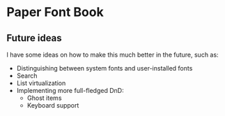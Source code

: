 # Paper Font Book

## Future ideas

I have some ideas on how to make this much better in the future, such as:

- Distinguishing between system fonts and user-installed fonts
- Search
- List virtualization
- Implementing more full-fledged DnD:
    - Ghost items
    - Keyboard support
